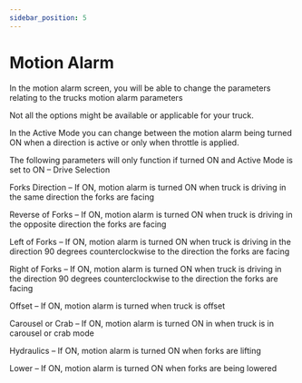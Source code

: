 ```yaml
---
sidebar_position: 5
---
```


# Motion Alarm

In the motion alarm screen, you will be able to change the parameters relating to the trucks motion alarm parameters 

Not all the options might be available or applicable for your truck.

In the Active Mode you can change between the motion alarm being turned ON when a direction is active or only when throttle is applied. 

The following parameters will only function if turned ON and Active Mode is set to ON – Drive Selection

Forks Direction – If ON, motion alarm is turned ON when truck is driving in the same direction the forks are facing

Reverse of Forks – If ON, motion alarm is turned ON when truck is driving in the opposite direction the forks are facing

Left of Forks – If ON, motion alarm is turned ON when truck is driving in the direction 90 degrees counterclockwise to the direction the forks are facing

Right of Forks – If ON, motion alarm is turned ON when truck is driving in the direction 90 degrees counterclockwise to the direction the forks are facing

Offset – If ON, motion alarm is turned when truck is offset 

Carousel or Crab – If ON, motion alarm is turned ON in when truck is in carousel or crab mode

Hydraulics – If ON, motion alarm is turned ON when forks are lifting

Lower – If ON, motion alarm is turned ON when forks are being lowered

